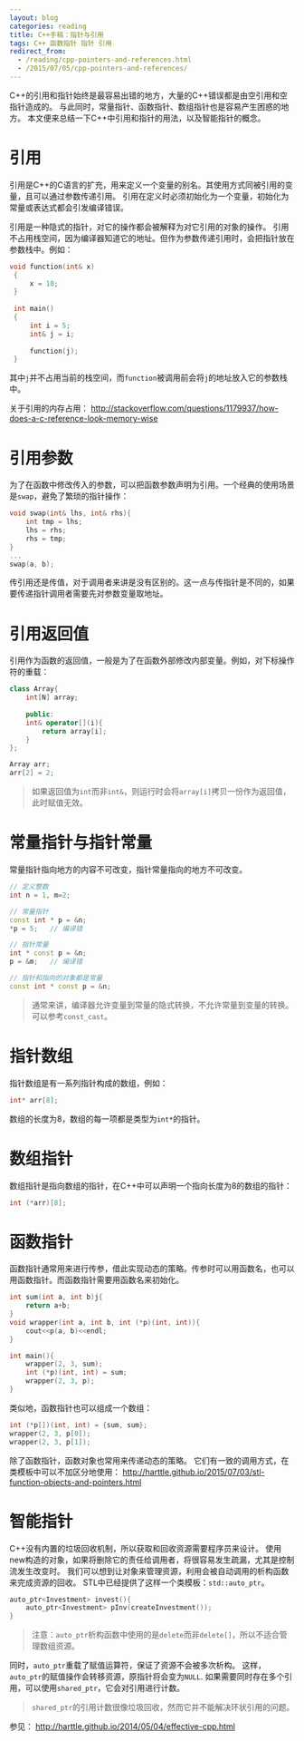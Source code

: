 ```yaml
---
layout: blog 
categories: reading
title: C++手稿：指针与引用
tags: C++ 函数指针 指针 引用
redirect_from:
  - /reading/cpp-pointers-and-references.html
  - /2015/07/05/cpp-pointers-and-references/
---
```


C++的引用和指针始终是最容易出错的地方，大量的C++错误都是由空引用和空指针造成的。
与此同时，常量指针、函数指针、数组指针也是容易产生困惑的地方。
本文便来总结一下C++中引用和指针的用法，以及智能指针的概念。

# 引用

引用是C++的C语言的扩充，用来定义一个变量的别名。其使用方式同被引用的变量，且可以通过参数传递引用。
引用在定义时必须初始化为一个变量，初始化为常量或表达式都会引发编译错误。

引用是一种隐式的指针，对它的操作都会被解释为对它引用的对象的操作。
引用不占用栈空间，因为编译器知道它的地址。但作为参数传递引用时，会把指针放在参数栈中。例如：

```cpp
void function(int& x)
 {
     x = 10;
 }
 
 int main()
 {
     int i = 5;
     int& j = i;
 
     function(j);
 }
 ```
 
 其中`j`并不占用当前的栈空间，而`function`被调用前会将`j`的地址放入它的参数栈中。
 
 关于引用的内存占用： http://stackoverflow.com/questions/1179937/how-does-a-c-reference-look-memory-wise
 
# 引用参数

为了在函数中修改传入的参数，可以把函数参数声明为引用。一个经典的使用场景是`swap`，避免了繁琐的指针操作：

```cpp
void swap(int& lhs, int& rhs){
    int tmp = lhs;
    lhs = rhs;
    rhs = tmp;
}
...
swap(a, b);
```

传引用还是传值，对于调用者来讲是没有区别的。这一点与传指针是不同的，如果要传递指针调用者需要先对参数变量取地址。

# 引用返回值

引用作为函数的返回值，一般是为了在函数外部修改内部变量。例如，对下标操作符的重载：

```cpp
class Array{
    int[N] array;
    
    public:
    int& operator[](i){
        return array[i];
    }
};

Array arr;
arr[2] = 2;
```

> 如果返回值为`int`而非`int&`，则运行时会将`array[i]`拷贝一份作为返回值，此时赋值无效。

# 常量指针与指针常量

常量指针指向地方的内容不可改变，指针常量指向的地方不可改变。

```cpp
// 定义整数
int n = 1, m=2;

// 常量指针
const int * p = &n;
*p = 5;   // 编译错

// 指针常量
int * const p = &n;
p = &m;   // 编译错

// 指针和指向的对象都是常量
const int * const p = &n;
```

> 通常来讲，编译器允许变量到常量的隐式转换，不允许常量到变量的转换。可以参考`const_cast`。

# 指针数组

指针数组是有一系列指针构成的数组，例如：

```cpp
int* arr[8];
```

数组的长度为8，数组的每一项都是类型为`int*`的指针。

# 数组指针

数组指针是指向数组的指针，在C++中可以声明一个指向长度为8的数组的指针：

```cpp
int (*arr)[8];
```

# 函数指针

函数指针通常用来进行传参，借此实现动态的策略。传参时可以用函数名，也可以用函数指针。而函数指针需要用函数名来初始化。

```cpp
int sum(int a, int b)j{
    return a+b;
}
void wrapper(int a, int b, int (*p)(int, int)){
    cout<<p(a, b)<<endl;
}

int main(){
    wrapper(2, 3, sum);
    int (*p)(int, int) = sum;
    wrapper(2, 3, p);
}
```

类似地，函数指针也可以组成一个数组：

```cpp
int (*p[])(int, int) = {sum, sum};
wrapper(2, 3, p[0]);
wrapper(2, 3, p[1]);
```

除了函数指针，函数对象也常用来传递动态的策略。
它们有一致的调用方式，在类模板中可以不加区分地使用： http://harttle.github.io/2015/07/03/stl-function-objects-and-pointers.html

# 智能指针

C++没有内置的垃圾回收机制，所以获取和回收资源需要程序员来设计。
使用new构造的对象，如果将删除它的责任给调用者，将很容易发生疏漏，尤其是控制流发生改变时。
我们可以想到让对象来管理资源，利用会被自动调用的析构函数来完成资源的回收。
STL中已经提供了这样一个类模板：`std::auto_ptr`。

```cpp
auto_ptr<Investment> invest(){
    auto_ptr<Investment> pInv(createInvestment());
}
```

> 注意：`auto_ptr`析构函数中使用的是`delete`而非`delete[]`，所以不适合管理数组资源。

同时，`auto_ptr`重载了赋值运算符，保证了资源不会被多次析构。
这样，`auto_ptr`的赋值操作会转移资源，原指针将会变为`NULL`. 
如果需要同时存在多个引用，可以使用`shared_ptr`，它会对引用进行计数。

> `shared_ptr`的引用计数很像垃圾回收，然而它并不能解决环状引用的问题。

参见： http://harttle.github.io/2014/05/04/effective-cpp.html
